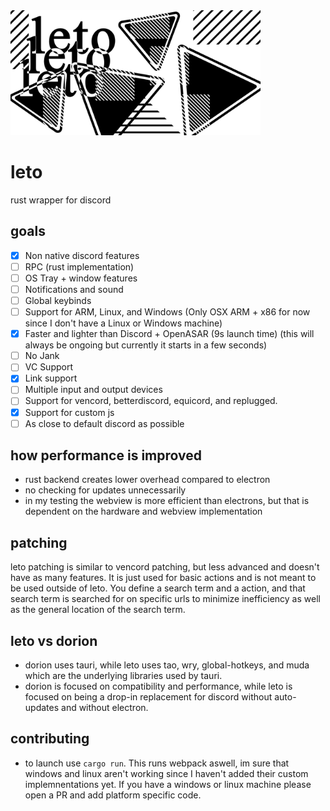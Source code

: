  <img height="200px" src="https://raw.githubusercontent.com/penguinify/leto/main/docs/images/banner.png" />

# leto
rust wrapper for discord


## goals
- [x] Non native discord features
- [ ] RPC (rust implementation)
- [ ] OS Tray + window features
- [ ] Notifications and sound
- [ ] Global keybinds
- [ ] Support for ARM, Linux, and Windows (Only OSX ARM + x86 for now since I don't have a Linux or Windows machine)
- [x] Faster and lighter than Discord + OpenASAR (9s launch time) (this will always be ongoing but currently it starts in a few seconds)
- [ ] No Jank
- [ ] VC Support
- [X] Link support
- [ ] Multiple input and output devices
- [ ] Support for vencord, betterdiscord, equicord, and replugged.
- [X] Support for custom js
- [ ] As close to default discord as possible

## how performance is improved
- rust backend creates lower overhead compared to electron
- no checking for updates unnecessarily
- in my testing the webview is more efficient than electrons, but that is dependent on the hardware and webview implementation

## patching
leto patching is similar to vencord patching, but less advanced and doesn't have as many features. It is just used for basic actions and is not meant to be used outside of leto. You define a search term and a action, and that search term is searched for on specific urls to minimize inefficiency as well as the general location of the search term.

## leto vs dorion    
- dorion uses tauri, while leto uses tao, wry, global-hotkeys, and muda which are the underlying libraries used by tauri.
- dorion is focused on compatibility and performance, while leto is focused on being a drop-in replacement for discord without auto-updates and without electron.

## contributing
- to launch use `cargo run`. This runs webpack aswell, im sure that windows and linux aren't working since I haven't added their custom implemnentations yet. If you have a windows or linux machine please open a PR and add platform specific code.

